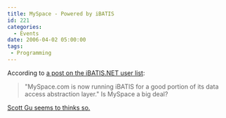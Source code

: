 ```yaml
---
title: MySpace - Powered by iBATIS
id: 221
categories:
  - Events
date: 2006-04-02 05:00:00
tags:
 - Programming
---
```


According to [a post on the iBATIS.NET user list](http://mail-archive.com/user-cs%40ibatis.apache.org/msg00803.html):
> "MySpace.com is now running iBATIS for a good portion of its data access abstraction layer."
Is MySpace a big deal?

[Scott Gu seems to thinks so.](http://weblogs.asp.net/scottgu/archive/2006/03/25/441074.aspx)